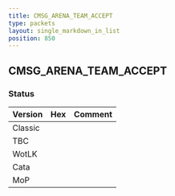 ```yaml
---
title: CMSG_ARENA_TEAM_ACCEPT
type: packets
layout: single_markdown_in_list
position: 850
---
```


## CMSG_ARENA_TEAM_ACCEPT

### Status

Version    | Hex        | Comment
---------- | ---------- | ---------- 
Classic    |            |
TBC        |            |
WotLK      |            |
Cata       |            |
MoP        |            |
